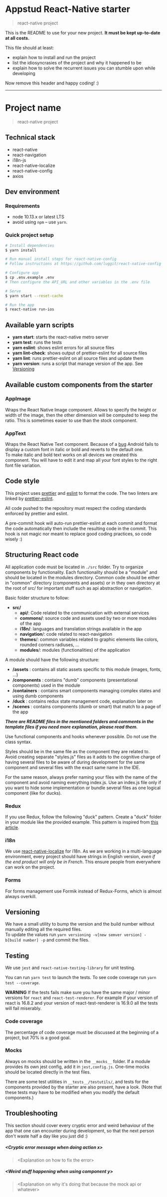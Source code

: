 # Appstud React-Native starter

> react-native project

This is the README to use for your new project.
**It must be kept up-to-date at all costs.**

This file should at least:

- explain how to install and run the project
- list the idiosyncrasies of the project and why it happened to be
- explain how to solve the recurrent issues you can stumble upon while developing

Now remove this header and happy coding! :)

---

# Project name

> react-native project

## Technical stack

- react-native
- react-navigation
- i18n-js
- react-native-localize
- react-native-config
- axios

## Dev environment

### Requirements

- node 10.13.x or latest LTS
- avoid using `npm` – use `yarn`.

### Quick project setup

```bash
# Install dependencies
$ yarn install

# Run manual install steps for react-native-config
# Follow instructions at https://github.com/luggit/react-native-config

# Configure app
$ cp .env.example .env
# Then configure the API_URL and other variables in the .env file

# Serve
$ yarn start --reset-cache

# Run the app
$ react-native run-ios
```

## Available yarn scripts

- **yarn start**: starts the react-native metro server
- **yarn test**: runs the tests
- **yarn eslint**: shows eslint errors for all source files
- **yarn lint-check**: shows output of prettier-eslint for all source files
- **yarn lint**: runs prettier-eslint on all source files and update them
- **yarn version**: runs a script that manage version of the app. See [Versioning](#versioning)

## Available custom components from the starter
### AppImage
Wraps the React Native Image component. Allows to specify the height or width of the image, then
the other dimension will be computed to keep the ratio. This is sometimes easier to use than the stock
component.

### AppText
Wraps the React Native Text component. Because of a [bug](https://github.com/archriss/react-native-render-html/issues/223)
Android fails to display a custom font in italic or bold and reverts to the default one.  
To make italic and bold text works on all devices we created this component. You will have to
edit it and map all your font styles to the right font file variation.

## Code style

This project uses [prettier](https://github.com/prettier/prettier) and [eslint](https://github.com/eslint/eslint) to format the code.
The two linters are linked by [prettier-eslint](https://github.com/prettier/prettier-eslint).

All code pushed to the repository must respect the coding standards enforced by prettier and eslint.

A pre-commit hook will auto-run prettier-eslint at each commit and format the code automatically
then include the resulting code in the commit.
This hook is not magic nor meant to replace good coding practices, so code wisely :)

## Structuring React code

All application code must be located in `./src` folder.
Try to organize components by functionality. Each functionality should be a "module" and should be located
in the modules directory.
Common code should be either in "common" directory (components and assets) or in they own directory
at the root of src/ for important stuff such as api abstraction or navigation.

Basic folder structure to follow:

- **src/**
  - **api/**: Code related to the communication with external services
  - **commons/**: source code and assets used by two or more modules of the app
  - **i18n/**: languages and translation strings available in the app
  - **navigation**/: code related to react-navigation
  - **themes**/: common variables related to graphic elements like colors, rounded corners radiuses, ...
  - **modules**/: modules (functionalities) of the application

A module should have the following structure:

- **/assets** : contains all static assets specific to this module (images, fonts, ...)
- **/components** : contains "dumb" components (presentational components) used in the module
- **/containers** : contains smart components managing complex states and using dumb components
- **/duck** : contains redux state management code, explanation later on
- **/scenes** : contains components (dumb or smart) that match to a page of the app

**_There are README files in the mentioned folders and comments in the template files if you need
more explanation, please read them._**

Use functional components and hooks whenever possible. Do not use the class syntax.

Styles should be in the same file as the component they are related to. Avoid creating separate "styles.js"
files as it adds to the cognitive charge of having several files to be aware of during development
for the same component and several files with the exact same name in the IDE.

For the same reason, always prefer naming your files with the name of the component and avoid naming
everything index.js. Use an index.js file only if you want to hide some implementation or bundle
several files as one logical component (like for ducks).

### Redux

If you use Redux, follow the following "duck" pattern.
Create a "duck" folder in your module like the provided example.
This pattern is inspired from [this article](https://medium.freecodecamp.org/scaling-your-redux-app-with-ducks-6115955638be).

### i18n

We use [react-native-localize](https://github.com/react-native-community/react-native-localize) for i18n.
As we are working in a multi-language environment, every project should have strings in English version,
_even if the end product will only be in French_. This ensure people from everywhere can work on the
project.

### Forms

For forms management use Formik instead of Redux-Forms, which is almost always overkill.

## Versioning

We have a small utility to bump the version and the build number without manually editing all
the required files.  
To update the values run `yarn versioning -v[new semver version] -b[build number] -p` and commit the 
files.

## Testing

We use `jest` and `react-native-testing-library` for unit testing.

You can run `yarn test` to launch the tests.
To see code coverage run `yarn test --coverage`.

**WARNING**
If the tests fails make sure you have the same major / minor versions for `react` and `react-test-renderer`.
For example if your version of react is 16.8.2 and your version of react-test-renderer is 16.9.0
all the tests will fail miserably.

### Code coverage

The percentage of code coverage must be discussed at the beginning of a project, but 70% is
a good goal.

### Mocks

Always on mocks should be written in the `__mocks__` folder. If a module provides its own jest
config, add it in `jest,config.js`.
One-time mocks should be located directly in the test files.

There are some test utilities in `__tests__/testutils/`, and tests for the components provided by
the starter are also present, have a look.
(Note that these tests may have to be modified when you modify the default components.)

## Troubleshooting

This section should cover every cryptic error and weird behaviour of the app that one can encounter
during development, so that the next person don't waste half a day like you just did :)

##### \<Cryptic error message when doing action x\>

> \<Explanation on how to fix the error\>

##### \<Weird stuff happening when using component y\>

> <Explanation on why it's doing that because the mock api or whatever>
